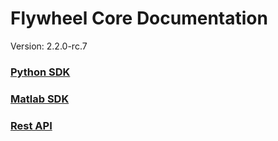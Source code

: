 # Flywheel Core Documentation
Version: 2.2.0-rc.7

### [Python SDK](python/)

### [Matlab SDK](matlab/)

### [Rest API](swagger/index.html)

